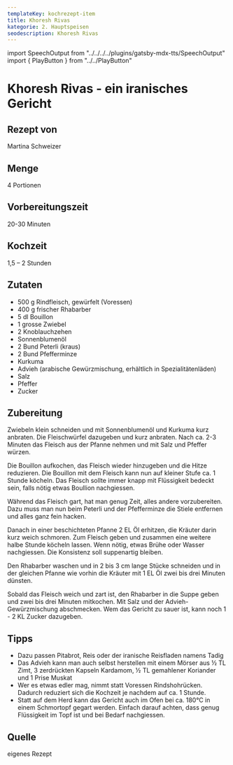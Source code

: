 ```yaml
---
templateKey: kochrezept-item
title: Khoresh Rivas
kategorie: 2. Hauptspeisen
seodescription: Khoresh Rivas
---
```

import SpeechOutput from "../../../../plugins/gatsby-mdx-tts/SpeechOutput"
import { PlayButton } from "../../PlayButton"

<SpeechOutput id="kochrezept-martina-schweizer-khoresh-rivas" customPlayButton={PlayButton}>

# Khoresh Rivas - ein iranisches Gericht

## Rezept von
Martina Schweizer

## Menge
4 Portionen

## Vorbereitungszeit
20-30 Minuten
## Kochzeit
1,5 – 2 Stunden 

## Zutaten
- 500 g Rindfleisch, gewürfelt (Voressen)
- 400 g frischer Rhabarber 
- 5 dl Bouillon
- 1 grosse Zwiebel
- 2 Knoblauchzehen
- Sonnenblumenöl
- 2 Bund Peterli (kraus)
- 2 Bund Pfefferminze
- Kurkuma
- Advieh (arabische Gewürzmischung, erhältlich in Spezialitätenläden)
- Salz
- Pfeffer
- Zucker

## Zubereitung
Zwiebeln klein schneiden und mit Sonnenblumenöl und Kurkuma kurz anbraten. 
Die Fleischwürfel dazugeben und kurz anbraten. Nach ca. 2-3 Minuten das Fleisch aus der Pfanne nehmen und mit Salz und Pfeffer würzen. 

Die Bouillon aufkochen, das Fleisch wieder hinzugeben und die Hitze reduzieren. Die Bouillon mit dem Fleisch kann nun auf kleiner Stufe ca. 1 Stunde köcheln. Das Fleisch sollte immer knapp mit Flüssigkeit bedeckt sein, falls nötig etwas Boullion nachgiessen.

Während das Fleisch gart, hat man genug Zeit, alles andere vorzubereiten. Dazu muss man nun beim Peterli und der Pfefferminze die Stiele entfernen und alles ganz fein hacken. 

Danach in einer beschichteten Pfanne 2 EL Öl erhitzen, die Kräuter darin kurz weich schmoren. Zum Fleisch geben und zusammen eine weitere halbe Stunde köcheln lassen. Wenn nötig, etwas Brühe oder Wasser nachgiessen. Die Konsistenz soll suppenartig bleiben. 

Den Rhabarber waschen und in 2 bis 3 cm lange Stücke schneiden und in der gleichen Pfanne wie vorhin die Kräuter mit 1 EL Öl zwei bis drei Minuten dünsten. 

Sobald das Fleisch weich und zart ist, den Rhabarber in die Suppe geben und zwei bis drei Minuten mitkochen. Mit Salz und der Advieh-Gewürzmischung abschmecken. Wem das Gericht zu sauer ist, kann noch 1 - 2 KL Zucker dazugeben. 

## Tipps
-	Dazu passen Pitabrot, Reis oder der iranische Reisfladen namens Tadig
-	Das Advieh kann man auch selbst herstellen mit einem Mörser aus ½ TL Zimt, 3 zerdrückten Kapseln Kardamom, ½ TL gemahlener Koriander und 1 Prise Muskat 
-	Wer es etwas edler mag, nimmt statt Voressen Rindshohrücken. Dadurch reduziert sich die Kochzeit je nachdem auf ca. 1 Stunde. 
-	Statt auf dem Herd kann das Gericht auch im Ofen bei ca. 180°C in einem Schmortopf gegart werden. Einfach darauf achten, dass genug Flüssigkeit im Topf ist und bei Bedarf nachgiessen.

## Quelle
eigenes Rezept


</SpeechOutput>